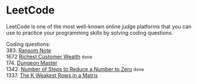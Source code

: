 # LeetCode

LeetCode is one of the most well-known online judge platforms that 
you can use to practice your programming skills by solving coding questions.

Coding questions:
<br>383. [Ransom Note](https://github.com/DmitryEllison/LeetCode/blob/5bad2f33a5c2cee0d8df6a5b290b7f425d82bfee/src/main/java/RansomNote/README.md)
<br>1672 [Richest Customer Wealth](https://github.com/DmitryEllison/LeetCode/blob/c352ad01ada38fcc799b55eed76ebc3e524d3c54/src/main/java/RichestCustomerWealth/README.md) 
```done```
<br>174. [Dungeon Master](https://github.com/DmitryEllison/LeetCode/blob/f84cdde1275c40815673bf82f83ae4c4f726fa40/src/main/java/DungeonGame/README.md)
<br>1342. [Number of Steps to Reduce a Number to Zero](https://github.com/DmitryEllison/LeetCode/blob/065df011f03b804ef0f157fa0cd72ffa32670156/src/main/java/NumberOfStepsToReduceANumberToZero/README.md) ```done```
<br>1337. [The K Weakest Rows in a Matrix](https://github.com/DmitryEllison/LeetCode/blob/18911a8acbca440a8344f680a62fa047d709ffb3/src/main/java/TheKWeakestRowsInAMatrix/README.md)
